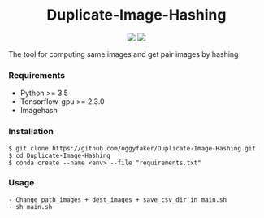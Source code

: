 <h1 align="center">
  <b>Duplicate-Image-Hashing</b><br>
</h1>
<p align="center">
      <a href="https://www.python.org/">
        <img src="https://img.shields.io/badge/Python-3.6-ff69b4.svg" /></a>
       <a href= "https://github.com/oggyfaker/Duplicate-Image-Hashing/blob/master/LICENSE.md">
        <img src="https://img.shields.io/badge/License-MIT-red.svg" /></a>
</p>

The tool for computing same images and get pair images by hashing 
### Requirements
- Python >= 3.5
- Tensorflow-gpu >= 2.3.0
- Imagehash
### Installation
```
$ git clone https://github.com/oggyfaker/Duplicate-Image-Hashing.git
$ cd Duplicate-Image-Hashing
$ conda create --name <env> --file "requirements.txt"
```

### Usage
```
- Change path_images + dest_images + save_csv_dir in main.sh
- sh main.sh
```
